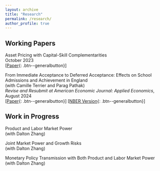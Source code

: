 ```yaml
---
layout: archive
title: "Research"
permalink: /research/
author_profile: true
---
```


## Working Papers

Asset Pricing with Capital-Skill Complementarities <br> 
October 2023 <br>
[[Paper](https://ren-kevin.github.io/files/working_papers/second_year_paper/prelim_draft_20230801.pdf){: .btn--generalbutton}]

From Immediate Acceptance to Deferred Acceptance: Effects on School Admissions and Achievement in
England <br> 
(with Camille Terrier and Parag Pathak) <br>
*Revise and Resubmit at American Economic Journal: Applied Economics*, August 2024 <br>
[[Paper](https://ren-kevin.github.io/files/working_papers/fpf_ban/DRAFT.pdf){: .btn--generalbutton}]
[[NBER Version](https://www.nber.org/papers/w29600){: .btn--generalbutton}]

## Work in Progress

Product and Labor Market Power <br> 
(with Dalton Zhang)

Joint Market Power and Growth Risks <br> 
(with Dalton Zhang)

Monetary Policy Transmission with Both Product and Labor Market Power <br> 
(with Dalton Zhang)

<!-- {% if author.googlescholar %}
  You can also find my articles on <u><a href="{{author.googlescholar}}">my Google Scholar profile</a>.</u>
{% endif %}

{% include base_path %}

{% for post in site.publications reversed %}
  {% include archive-single.html %}
{% endfor %} -->

